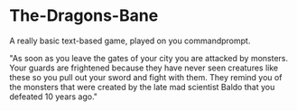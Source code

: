 # The-Dragons-Bane
A really basic text-based game, played on you commandprompt.

"As soon as you leave the gates of your city you are attacked by monsters. 
Your guards are frightened because they have never seen creatures like these so you pull out your sword and fight with them. 
They remind you of the monsters that were created by the late mad scientist Baldo that you defeated 10 years ago."
